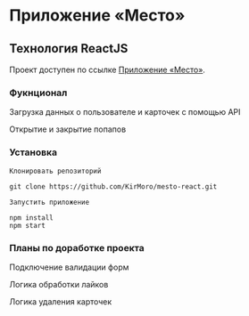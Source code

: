 # Приложение «Место»
## Технология ReactJS

Проект доступен по ссылке [Приложение «Место»](https://github.com/facebook/create-react-app).

### Фукнционал
Загрузка данных о пользователе и карточек с помощью API

Открытие и закрытие попапов


### Установка
```
Клонировать репозиторий

git clone https://github.com/KirMoro/mesto-react.git

Запустить приложение

npm install
npm start
```

### Планы по доработке проекта
Подключение валидации форм

Логика обработки лайков

Логика удаления карточек


